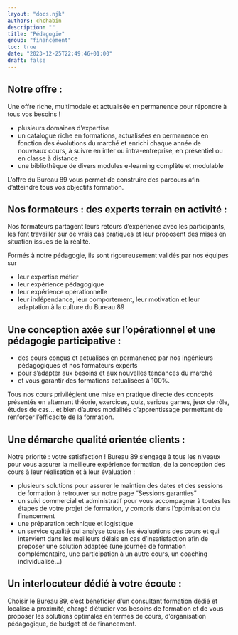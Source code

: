 ```yaml
---
layout: "docs.njk"
authors: chchabin
description: ""
title: "Pédagogie"
group: "financement"
toc: true
date: "2023-12-25T22:49:46+01:00"
draft: false
---
```


## Notre offre : 
Une offre riche, multimodale et actualisée en permanence pour répondre à tous vos besoins !
* plusieurs domaines d’expertise
* un catalogue riche en formations, actualisées en permanence en fonction des évolutions du marché et enrichi chaque année de nouveaux cours, à suivre en inter ou intra-entreprise, en présentiel ou en classe à distance
* une bibliothèque de divers modules e-learning complète et modulable 

L’offre du Bureau 89 vous permet de construire des parcours afin d’atteindre tous vos objectifs formation.


## Nos formateurs : des experts terrain en activité :
Nos formateurs partagent leurs retours d’expérience avec les participants, les font travailler sur de vrais cas pratiques et leur proposent des mises en situation issues de la réalité.

Formés à notre pédagogie, ils sont rigoureusement validés par nos équipes sur 
* leur expertise métier
* leur expérience pédagogique
* leur expérience opérationnelle
* leur indépendance, leur comportement, leur motivation et leur adaptation à la culture du Bureau 89


## Une conception axée sur l’opérationnel et une pédagogie participative :
* des cours conçus et actualisés en permanence par nos ingénieurs pédagogiques et nos formateurs experts
* pour s’adapter aux besoins et aux nouvelles tendances du marché
* et vous garantir des formations actualisées à 100%.

Tous nos cours privilégient une mise en pratique directe des concepts présentés en alternant théorie, exercices, quiz, serious games, jeux de rôle, études de cas… et bien d’autres modalités d’apprentissage permettant de renforcer l’efficacité de la formation.


## Une démarche qualité orientée clients :
Notre priorité : votre satisfaction !
Bureau 89 s’engage à tous les niveaux pour vous assurer la meilleure expérience formation, de la conception des cours à leur réalisation et à leur évaluation :
* plusieurs solutions pour assurer le maintien des dates et des sessions de formation à retrouver sur notre page “Sessions garanties”
* un suivi commercial et administratif pour vous accompagner à toutes les étapes de votre projet de formation, y compris dans l’optimisation du financement
* une préparation technique et logistique
* un service qualité qui analyse toutes les évaluations des cours et qui intervient dans les meilleurs délais en cas d’insatisfaction afin de proposer une solution adaptée (une journée de formation complémentaire, une participation à un autre cours, un coaching individualisé…)


## Un interlocuteur dédié à votre écoute :
Choisir le Bureau 89, c’est bénéficier d’un consultant formation dédié et localisé à proximité, chargé d’étudier vos besoins de formation et de vous proposer les solutions optimales en termes de cours, d’organisation pédagogique, de budget et de financement.


